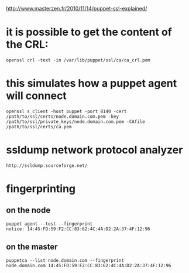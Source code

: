 http://www.masterzen.fr/2010/11/14/puppet-ssl-explained/

# it is possible to get the content of the CRL:
    openssl crl -text -in /var/lib/puppet/ssl/ca/ca_crl.pem

# this simulates how a puppet agent will connect
    openssl s_client -host puppet -port 8140 -cert /path/to/ssl/certs/node.domain.com.pem -key /path/to/ssl/private_keys/node.domain.com.pem -CAfile /path/to/ssl/certs/ca.pem

# ssldump network protocol analyzer
    http://ssldump.sourceforge.net/

# fingerprinting

## on the node

    puppet agent --test --fingerprint
    notice: 14:45:FD:59:F2:CC:83:62:4C:4A:D2:2A:37:4F:12:96

## on the master

    puppetca --list node.domain.com --fingerprint
    node.domain.com 14:45:FD:59:F2:CC:83:62:4C:4A:D2:2A:37:4F:12:96
